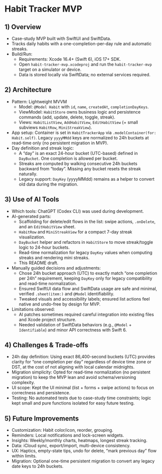 # Habit Tracker MVP

## 1) Overview
- Case-study MVP built with SwiftUI and SwiftData.
- Tracks daily habits with a one-completion-per-day rule and automatic streaks.
- Build/Run:
  - Requirements: Xcode 16.4+ (Swift 6), iOS 17+ SDK.
  - Open `habit-tracker-mvp.xcodeproj` and run the `habit-tracker-mvp` target on a simulator or device.
  - Data is stored locally via SwiftData; no external services required.

## 2) Architecture
- Pattern: Lightweight MVVM
  - Model: `@Model Habit` with `id`, `name`, `createdAt`, `completionDayKeys`.
  - ViewModel: `HabitStore` owns business logic and persistence commands (add, update, delete, toggle, streak).
  - Views: `HabitListView`, `AddHabitView`, `EditHabitView` (+ small subviews `HabitRow`, `MiniStreakView`).
- App setup: Container is set in `HabitTrackerApp` via `.modelContainer(for: Habit.self)`. Legacy `yyyyMMdd` keys are normalized to 24h buckets at read-time only (no persistent migration in MVP).
- Day definition and streak logic:
  - A “day” is an exact 24-hour bucket (UTC-based) defined in `DayBucket`. One completion is allowed per bucket.
  - Streaks are computed by walking consecutive 24h buckets backward from “today”. Missing any bucket resets the streak naturally.
  - Legacy support: `DayKey` (yyyyMMdd) remains as a helper to convert old data during the migration.

## 3) Use of AI Tools
- Which tools: ChatGPT (Codex CLI) was used during development.
- AI-generated parts:
  - Scaffolding for delete/edit flows in the list: swipe actions, `.onDelete`, and an `EditHabitView` sheet.
  - `HabitRow` and `MiniStreakView` for a compact 7-day streak visualization.
  - `DayBucket` helper and refactors in `HabitStore` to move streak/toggle logic to 24-hour buckets.
  - Read-time normalization for legacy `DayKey` values when computing streaks and rendering mini streaks.
  - This README draft.
- Manually guided decisions and adjustments:
  - Chose 24h bucket approach (UTC) to exactly match “one completion per 24h” requirement, keeping `DayKey` only for legacy compatibility and read-time normalization.
  - Ensured SwiftUI data flow and SwiftData usage are safe and minimal, verified `.sheet(item:)` and `@Model` identifiability.
  - Tweaked visuals and accessibility labels; ensured list actions feel native and undo-free by design for MVP.
- Limitations observed:
  - AI patches sometimes required careful integration into existing files and Xcode project structure.
  - Needed validation of SwiftData behaviors (e.g., `@Model` + `Identifiable`) and minor API correctness with Swift 6.

## 4) Challenges & Trade-offs
- 24h day definition: Using exact 86,400-second buckets (UTC) provides clarity for “one completion per day” regardless of device time zone or DST, at the cost of not aligning with local calendar midnights.
- Migration simplicity: Opted for read-time normalization (no persistent migration) to keep the MVP lean and avoid schema/versioning complexity.
- UI scope: Kept the UI minimal (list + forms + swipe actions) to focus on correctness and persistence.
- Testing: No automated tests due to case-study time constraints; logic kept small and pure functions isolated for easy future testing.

## 5) Future Improvements
- Customization: Habit color/icon, reorder, grouping.
- Reminders: Local notifications and lock-screen widgets.
- Insights: Weekly/monthly charts, heatmaps, longest streak tracking.
- Data: iCloud sync, export/import, multi-device consistency.
- UX: Haptics, empty-state tips, undo for delete, “mark previous day” flow within limits.
 - Migration: Optional one-time persistent migration to convert any legacy date keys to 24h buckets.
